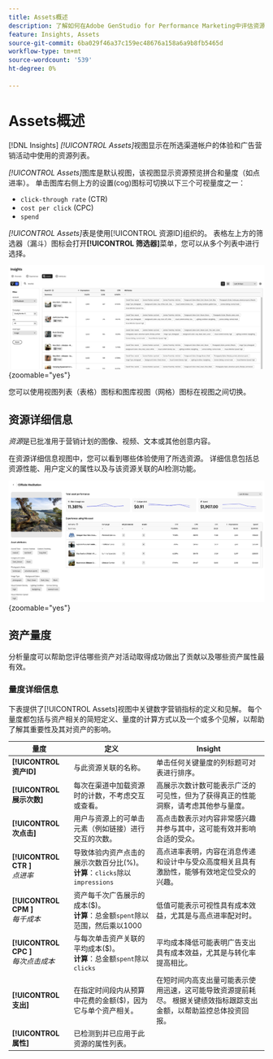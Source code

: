 ```yaml
---
title: Assets概述
description: 了解如何在Adobe GenStudio for Performance Marketing中评估资源性能。
feature: Insights, Assets
source-git-commit: 6ba029f46a37c159ec48676a158a6a9b8fb5465d
workflow-type: tm+mt
source-wordcount: '539'
ht-degree: 0%

---
```


# Assets概述

[!DNL Insights] _[!UICONTROL Assets]_&#x200B;视图显示在所选渠道帐户的体验和广告营销活动中使用的资源列表。

_[!UICONTROL Assets]_&#x200B;图库是默认视图，该视图显示资源预览拼合和量度（如点进率）。 单击图库右侧上方的设置(cog)图标可切换以下三个可视量度之一：

- `click-through rate` (CTR)
- `cost per click` (CPC)
- `spend`

_[!UICONTROL Assets]_&#x200B;表是使用[!UICONTROL 资源ID]组织的。 表格左上方的筛选器（漏斗）图标会打开&#x200B;**[!UICONTROL 筛选器]**&#x200B;菜单，您可以从多个列表中进行选择。

![Assets筛选器和表](/help/assets/insights-assets-filter.png){zoomable="yes"}

您可以使用视图列表（表格）图标和图库视图（网格）图标在视图之间切换。

## 资源详细信息

_资源_&#x200B;是已批准用于营销计划的图像、视频、文本或其他创意内容。

在资源详细信息视图中，您可以看到哪些体验使用了所选资源。 详细信息包括总资源性能、用户定义的属性以及与该资源关联的AI检测功能。

![资源详细信息](/help/assets/insights-asset-details.png){zoomable="yes"}

## 资产量度

分析量度可以帮助您评估哪些资产对活动取得成功做出了贡献以及哪些资产属性最有效。

### 量度详细信息

下表提供了[!UICONTROL Assets]视图中关键数字营销指标的定义和见解。 每个量度都包括与资产相关的简短定义、量度的计算方式以及一个或多个见解，以帮助了解其重要性及其对资产的影响。

| 量度 | 定义 | Insight |
| ---------------------- | ----------------------------- | -------------------------------- |
| **[!UICONTROL 资产ID]** | 与此资源关联的名称。 | 单击任何关键量度的列标题可对表进行排序。 |
| **[!UICONTROL 展示次数]** | 每次在渠道中加载资源时的计数，不考虑交互或查看。 | 高展示次数计数可能表示广泛的可见性，但为了获得真正的性能洞察，请考虑其他参与量度。 |
| **[!UICONTROL 次点击]** | 用户与资源上的可单击元素（例如链接）进行交互的次数。 | 高点击数表示对内容非常感兴趣并参与其中，这可能有效并影响合适的受众。 |
| **[!UICONTROL CTR ]**<br>_点进率_ | 导致体验内资产点击的展示次数百分比(%)。<br>**计算**：`clicks`除以`impressions` | 高点进率表明，内容在消息传递和设计中与受众高度相关且具有激励性，能够有效地定位受众的兴趣。 |
| **[!UICONTROL CPM ]**<br>_每千成本_ | 资产每千次广告展示的成本($)。<br>**计算**：总金额`spent`除以范围，然后乘以1000 | 低值可能表示可视性具有成本效益，尤其是与高点进率配对时。 |
| **[!UICONTROL CPC ]**<br>_每次点击成本_ | 与每次单击资产关联的平均成本($)。<br>**计算**：总金额`spent`除以`clicks` | 平均成本降低可能表明广告支出具有成本效益，尤其是与转化率提高相比。 |
| **[!UICONTROL 支出]** | 在指定时间段内从预算中花费的金额($)，因为它与单个资产相关。 | 在短时间内高支出量可能表示使用迅速，这可能导致资源提前耗尽。 根据关键绩效指标跟踪支出金额，以帮助监控总体投资回报。 |
| **[!UICONTROL 属性]** | 已检测到并已应用于此资源的属性列表。 | |
